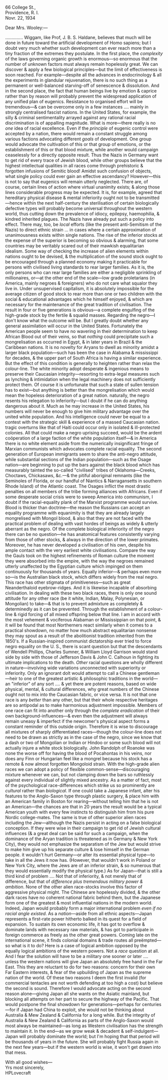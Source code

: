 66 College St.,  
Providence, R. I.  
Novr. 22, 1934

Dear Mrs. Wooley:—

.............. Wiggam, like Prof, J. B. S. Haldane, believes that much will be done in future toward the artificial development of Homo sapiens; but I doubt very much whether such development can ever reach more than a tiny fraction of the extremes they postulate. In the first place, the *complexity* of the laws governing organic growth is enormous—so enormous that the number of unknown factors must always remain hopelessly great. We can discover & apply a few biological principles—but the limit of effectiveness is soon reached. For example—despite all the advances in endocrinology & all the experiments in glandular rejuvenation, there is no such thing as a permanent or well-balanced starving-off of senescence & dissolution. And in the second place, the fact that human beings live by emotion & caprice rather than by reason will probably prevent the widespread application of any unified plan of eugenics. Resistance to organised effort will be tremendous—& can be overcome only in a few instances .... mainly in strongly centralised fascist nations. In the United States, for example, the silly & criminal sentimentality arrayed against any rational racial discrimination is of appalling magnitude. What is more—there really is no *one* idea of racial excellence. Even if the *principle* of eugenic control were accepted by a nation, there would remain a constant struggle among various factions advocating different *goals* of development. One group would advocate the cultivation of this or that group of emotions, or the establishment of this or that blood mixture, while another would campaign ceaselessly for a directly opposite result. Thus the Nazis in Germany want to get rid of every trace of Jewish blood, while other groups believe that the highest intellectual qualities in all races come through prehistoric & forgotten infusions of Semitic blood! Amidst such confusion of objects, what single policy could ever gain an effective ascendancy? However—this is not to say that eugenics will remain utterly neglected. There are, of course, certain lines of action where virtual unanimity exists; & along those lines considerable progress may be expected. It is, for example, agreed that hereditary physical disease & mental inferiority ought not to be transmitted—hence within the next half-century the sterilisation of certain biologically defective types will probably become universal throughout the western world, thus cutting down the prevalence of idiocy, epilepsy, haemophilia, & kindred inherited plagues. The Nazis have already put such a policy into effect. There may, too, be *local* efforts (like the present anti-Semitism of the Nazis) to direct ethnic strain ... in cases where a certain approximation of unanimousness exists within single nations. The rise of the inferior stocks at the expense of the superior is becoming so obvious & alarming, that some countries may be veritably scared out of their mawkish equalitarian idealism. Some way of checking the increase of alien elements within nations ought to be devised, & the multiplication of the sound stock ought to be encouraged through a planned economy making it practicable for persons with civilised living standards to rear larger families. As it is, the only persons who can rear large families are either a negligible sprinkling of millionaires, or—at the other end of the scale—low grade proletarians (in America, mainly negroes & foreigners) who do not care what squalor they live in. Under unsupervised capitalism, it is absolutely impossible for the average citizen of good stock to rear more than one or two children with the social & educational advantages which he himself enjoyed, & which are necessary for the maintenance of the great tradition of civilisation. The result in four or five generations is obvious—a complete engulfing of the high-grade stock by the fertile & squalid masses. Regarding the negro—I don't know what the outcome will be. But I greatly doubt whether any general assimilation will occur in the United States. Fortunately the American people seem to have no wavering in their determination to keep African Blood out of their veins, so that *nothing* could precipitate such a mongrelisation as occurred in Egypt, & in later years in Brazil & the Caribbean nations. It is no novelty for Aryans to dwell as minority amidst a larger black population—such has been the case in Alabama & mississippi for decades, & the upper part of South Africa is having a similar experience. But the effect of this condition is generally to heighten rather than relax the colour-line. The white minority adopt desperate & ingenious means to preserve their Caucasian integrity—resorting to extra-legal measures such as lynching & intimidation when the legal machinery does not sufficiently protect them. Of course it is unfortunate that such a state of sullen tension has to exist—but anything is better than the mongrelisation which would mean the hopeless deterioration of a great nation. naturally, the negro resents his relegation to inferiority—but I doubt if he can do anything dangerous about it. Much as he may increase in the United States, his numbers will never be enough to give him military advantage over the united white population. And his intelligence could never be equal to a contest with the strategic skill & experience of a massed Caucasian nation. tragic overturns like that of Haiti could occur only in isolated & ill-protected colonies. All that could make a negro uprising succeed, would be the ardent coöperation of a large faction of the white population itself—& in America there is no white element aside from the numerically insignificant fringe of Marxian communists which advocates complete racial equality. The second generation of European immigrants seem to share the anti-negro attitude, while substantial sections of the Indian population—such as the Osage nation—are beginning to put up the bars against the black blood which has measurably tainted the so-called "civilised" tribes of Oklahoma—Creeks, Choctaws, Chickasaws, &c.—& the pitiful aboriginal remnants (like the Seminoles of Florida, or our handful of Niantics & Narragansetts in southern Rhode Island) of the Atlantic coast. The Osages inflict the most drastic penalties on all members of the tribe forming alliances with Africans. Even if some desperate social crisis were to sweep America into communism, I doubt if the racial-equality plank of the Marxist programme would survive. Blood is thicker than doctrine—the reason the Russians can accept an equality programme with equanimity is that they are already largely mongrelised with Mongol blood, & also that they are not faced with the practical problem of dealing with vast hordes of beings as widely & utterly aberrant as the negro. Of the complete biological inferiority of the negro there can be no question—he has anatomical features consistently varying from those of other stocks, & always in the direction of the lower primates. Moreover, he has never developed a civilisation of his own, despite his ample contact with the very earliest white civilisations. Compare the way the Gauls took on the highest refinements of Roman culture the moment they were absorbed into the empire, with the way the negroes remained utterly unaffected by the Egyptian culture which impinged on them continuously for thousands of years. Equally inferior—& perhaps even more so—is the Australian black stock, which differs widely from the real negro. This race has other stigmata of primitiveness—such as great Neanderthaloid eyebrow-ridges. And it is likewise incapable of absorbing civilisation. In dealing with these two black races, there is only one sound attitude for any other race (be it white, Indian, Malay, Polynesian, or Mongolian) to take—& that is to prevent admixture as completely & determinedly as it can be prevented. Through the establishment of a colour-line & rigid forcing of all mixed offspring below that line. I am in accord with the most vehement & vociferous Alabaman or Mississippian on that point, & it will be found that most Northerners react similarly when it comes to a practical showdown, no matter how much abstract equalitarian nonsense they may spout as a result of the abolitionist tradition inherited from the 1850's. If a Russian-inspired communist dictatorship ever tried to force negro equality on the U. S., there is scant question but that the descendants of Wendell Phillips, Charles Sumner, & William Lloyd Garrison would stand side by side with those of Jefferson Davis & John C. Calhoun in fighting its ultimate implications to the death. *Other* racial questions are wholly different in nature—involving wide variations unconnected with superiority or inferiority. Only an ignorant dolt would attempt to call a Chinese gentleman—heir to one of the greatest artistic & philosophic traditions in the world—an "inferior" of any sort .... & yet there are potent reasons, based on wide physical, mental, & cultural differences, why great numbers of the Chinese ought not to mix into the Caucasian fabric, or vice versa. It is not that one race is any *better* than any other, but that their whole respective heritages are so antipodal as to make harmonious adjustment impossible. Members of one race can fit into another only through the *complete eradication* of their own background-influences—& even then the adjustment will always remain uneasy & imperfect if the newcomer's physical aspect forms a constant reminder of this outside origin. Therefore it is wise to discourage all mixtures of sharply differentiated races—though the colour-line does not need to be drawn as strictly as in the case of the negro, since we know that a dash or two of Mongolian or Indian or Hindoo or some such blood will not actually injure a white stock biologically. John Randolph of Roanoke was none the worse off for having the blood of Pocahontas in his veins, nor does any Finn or Hungarian feel like a mongrel because his stock has a remote & now almost forgotten Mongoloid strain. With the high-grade alien races we can adopt a policy of flexible common-sense—discouraging mixture whenever we can, but not clamping down the bars so ruthlessly against every individual of slightly mixed ancestry. As a matter of fact, most of the psychological race-differences which strike us so prominently are *cultural* rather than *biological*. If one could take a Japanese infant, alter his features to the Anglo-Saxon type through plastic surgery, & place him with an American family in Boston for rearing—without telling him that he is not an American—the chances are that in 20 years the result would be a typical American youth with every few instincts to distinguish him from his pure Nordic college-mates. The same is true of other superior alien races including the Jew—although the Nazis persist in acting on a false biological conception. If they were wise in their campaign to get rid of Jewish cultural influences (& a great deal can be said for such a campaign, when the dominance of the Aryan tradition is threatened as in Germany & New York City), they would not emphasize the separatism of the Jew but would strive to make him give up his separate culture & lose himself in the German people. it wouldn't hurt Germany—or alter its essential physical type—to take in all the Jews it now has. (However, that wouldn't work in Poland or New York City, where the Jews are of an inferior strain, & so numerous that they would essentially modify the physical type.) As for Japan—that is still a third kind of problem .... Not that of inferiority, & not merely that of difference, but that of *difference plus tremendous military power & ambition*. None of the other alien race-stocks involve this factor of aggressive physical might. The Chinese are hopelessly divided, & the other dark races have no coherent national fabric behind them, but the Japanese form one of the greatest & most influential nations in the modern world. Indeed, Japan would probably form a major international problem *even if no racial angle existed*. As a *nation*—aside from all ethnic aspects—Japan represents a first-rate power hitherto balked in its quest for a field of expansion. To sustain its own economic life, it has got to overflow & dominate lands with necessary raw materials, & has got to participate in foreign commerce as freely as the other great powers. Coming late on the international scene, it finds colonial domains & trade routes all preëmpted—so what is it to do? Here is a case of logical ambition opposed by the equally logical ambitions of the western powers. Not a *race* question at all. And I fear the solution will have to be a military one sooner or later .... unless the western nations will give Japan an absolutely free hand in the Far East. This they are reluctant to do for two reasons: concern for their own Far Eastern interests, & fear of the upbuilding of Japan as the supreme nation of the world. Of these two reasons I deem the first invalid (for commercial tentacles are not worth defending at too high a cost) but believe the second is sound. Therefore I would advocate acting on the second reason alone—giving Japan all she wants on the Asiatic mainland, but blocking all attempts on her part to secure the highway of the Pacific. That would postpone the final showdown for generations—perhaps for centuries—for if Japan had China to exploit, she would not be thinking about Australia & Mew Zealand & California for a long while. But the integrity of Australia & New Zealand & California as parts of the Anglo-Saxon would most always be maintained—as long as Western civilisation has the strength to maintain it. In the end—as we grow weak & decadent &  self-indulgent—Japan will probably dominate the world; but I'm hoping that that period will be thousands of years in the future. She will probably fight Russia again in the next few years—but if the western world is wise, it won't get drawn into that mess.

With all good wishes—  
Yrs most sincerely,  
HPLovecraft
